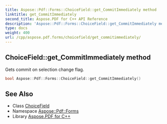 ```yaml
---
title: Aspose::Pdf::Forms::ChoiceField::get_CommitImmediately method
linktitle: get_CommitImmediately
second_title: Aspose.PDF for C++ API Reference
description: 'Aspose::Pdf::Forms::ChoiceField::get_CommitImmediately method. Gets commit on selection change flag in C++.'
type: docs
weight: 400
url: /cpp/aspose.pdf.forms/choicefield/get_commitimmediately/
---
```

## ChoiceField::get_CommitImmediately method


Gets commit on selection change flag.

```cpp
bool Aspose::Pdf::Forms::ChoiceField::get_CommitImmediately()
```

## See Also

* Class [ChoiceField](../)
* Namespace [Aspose::Pdf::Forms](../../)
* Library [Aspose.PDF for C++](../../../)
